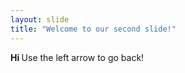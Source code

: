 ```yaml
---
layout: slide
title: "Welcome to our second slide!"
---
```

<strong> Hi </strong>
Use the left arrow to go back!
